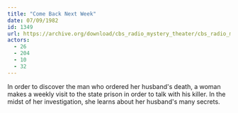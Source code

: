 ```yaml
---
title: "Come Back Next Week"
date: 07/09/1982
id: 1349
url: https://archive.org/download/cbs_radio_mystery_theater/cbs_radio_mystery_theater-1301-1350.zip/cbs_radio_mystery_theater-1301-1350%2Fcbsrmt_1349_come_back_next_week.mp3
actors:
  - 26
  - 204
  - 10
  - 32
---
```

In order to discover the man who ordered her husband's death, a woman makes a weekly visit to the state prison in order to talk with his killer. In the midst of her investigation, she learns about her husband's many secrets.